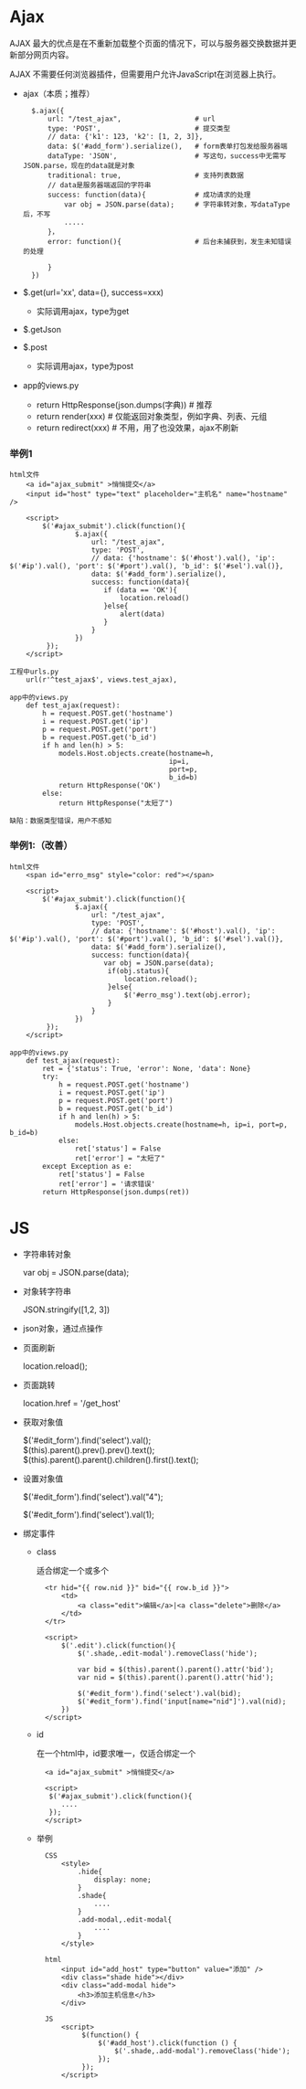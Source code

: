 # Ajax #
AJAX 最大的优点是在不重新加载整个页面的情况下，可以与服务器交换数据并更新部分网页内容。

AJAX 不需要任何浏览器插件，但需要用户允许JavaScript在浏览器上执行。

- ajax（本质；推荐）
		
	    $.ajax({
	        url: "/test_ajax",					# url
	        type: 'POST',						# 提交类型
	        // data: {'k1': 123, 'k2': [1, 2, 3]},
			data: $('#add_form').serialize(), 	# form表单打包发给服务器端
			dataType: 'JSON', 					# 写这句，success中无需写JSON.parse，现在的data就是对象
            traditional: true,					# 支持列表数据
			// data是服务器端返回的字符串
	        success: function(data){			# 成功请求的处理
				var obj = JSON.parse(data);		# 字符串转对象，写dataType后，不写
	          	.....
	        }，
			error: function(){					# 后台未捕获到，发生未知错误的处理
                        
            }
	    })

- $.get(url='xx', data={}, success=xxx)
	- 实际调用ajax，type为get
- $.getJson
- $.post
	- 实际调用ajax，type为post

- app的views.py
	- return HttpResponse(json.dumps(字典))  # 推荐
	- return render(xxx)						# 仅能返回对象类型，例如字典、列表、元组
	- return redirect(xxx)					# 不用，用了也没效果，ajax不刷新
	     
### 举例1
	html文件
		<a id="ajax_submit" >悄悄提交</a>
		<input id="host" type="text" placeholder="主机名" name="hostname" />
	
		<script>
			$('#ajax_submit').click(function(){
	                $.ajax({
	                    url: "/test_ajax",
	                    type: 'POST',
	                    // data: {'hostname': $('#host').val(), 'ip': $('#ip').val(), 'port': $('#port').val(), 'b_id': $('#sel').val()},
						data: $('#add_form').serialize(),
	                    success: function(data){
	                       if (data == 'OK'){
	                           location.reload() 
	                       }else{
	                           alert(data)
	                       }
	                    }
	                })
	         });
		</script>

	工程中urls.py
		url(r'^test_ajax$', views.test_ajax),

	app中的views.py
		def test_ajax(request):
		    h = request.POST.get('hostname')
		    i = request.POST.get('ip')
		    p = request.POST.get('port')
		    b = request.POST.get('b_id')
		    if h and len(h) > 5:
		        models.Host.objects.create(hostname=h,
		                                   ip=i,
		                                   port=p,
		                                   b_id=b)
		        return HttpResponse('OK')
		    else:
		        return HttpResponse("太短了")

	缺陷：数据类型错误，用户不感知	

### 举例1:（改善）
	html文件
		<span id="erro_msg" style="color: red"></span>

		<script>
			$('#ajax_submit').click(function(){
	                $.ajax({
	                    url: "/test_ajax",
	                    type: 'POST',
	                    // data: {'hostname': $('#host').val(), 'ip': $('#ip').val(), 'port': $('#port').val(), 'b_id': $('#sel').val()},
						data: $('#add_form').serialize(),
	                    success: function(data){
	                       var obj = JSON.parse(data);
	                        if(obj.status){
	                            location.reload();
	                        }else{
	                            $('#erro_msg').text(obj.error);
	                        }
	                    }
	                })
	         });	
	    </script>

	app中的views.py
		def test_ajax(request):
		    ret = {'status': True, 'error': None, 'data': None}
		    try:
		        h = request.POST.get('hostname')
		        i = request.POST.get('ip')
		        p = request.POST.get('port')
		        b = request.POST.get('b_id')
		        if h and len(h) > 5:
		            models.Host.objects.create(hostname=h, ip=i, port=p, b_id=b)
		        else:
		            ret['status'] = False
		            ret['error'] = "太短了"
		    except Exception as e:
		        ret['status'] = False
		        ret['error'] = '请求错误'
		    return HttpResponse(json.dumps(ret))

# JS #
- 字符串转对象

	var obj = JSON.parse(data);

- 对象转字符串

	JSON.stringify([1,2, 3])

- json对象，通过点操作

- 页面刷新

	location.reload();
- 页面跳转

	location.href = '/get_host'

- 获取对象值

	$('#edit_form').find('select').val();	
	$(this).parent().prev().prev().text();
	$(this).parent().parent().children().first().text();

- 设置对象值
	
	$('#edit_form').find('select').val("4");

	$('#edit_form').find('select').val(1);

- 绑定事件
	- class

		适合绑定一个或多个

			<tr hid="{{ row.nid }}" bid="{{ row.b_id }}">
				<td>
					<a class="edit">编辑</a>|<a class="delete">删除</a>
				</td>
			</tr>
			
			<script>
			 	$('.edit').click(function(){
			        $('.shade,.edit-modal').removeClass('hide');
			
			        var bid = $(this).parent().parent().attr('bid');
			        var nid = $(this).parent().parent().attr('hid');
			
			        $('#edit_form').find('select').val(bid);
			        $('#edit_form').find('input[name="nid"]').val(nid);
				})
		    </script>

	- id
	
		在一个html中，id要求唯一，仅适合绑定一个
			
			<a id="ajax_submit" >悄悄提交</a>
	
			<script>
			 $('#ajax_submit').click(function(){
				....
			 });
			</script>
	
	- 举例

			CSS
				<style>
			        .hide{
			            display: none;
			        }
			        .shade{
			            ....
			        }
			        .add-modal,.edit-modal{
			            ....
			        }
			    </style>

			html
				<input id="add_host" type="button" value="添加" />
				<div class="shade hide"></div>
			    <div class="add-modal hide">
			        <h3>添加主机信息</h3>
				</div>

			JS
				<script>
					 $(function() {
			             $('#add_host').click(function () {
			                 $('.shade,.add-modal').removeClass('hide');
			             });
					 });
				</script>










